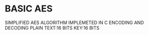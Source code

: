 # BASIC AES
SIMPLIFIED AES ALGORITHM IMPLEMETED IN C
ENCODING AND DECODING 
PLAIN TEXT:16 BITS
KEY:16 BITS

